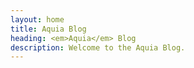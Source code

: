 ```yaml
---
layout: home
title: Aquia Blog
heading: <em>Aquia</em> Blog
description: Welcome to the Aquia Blog.
---
```

